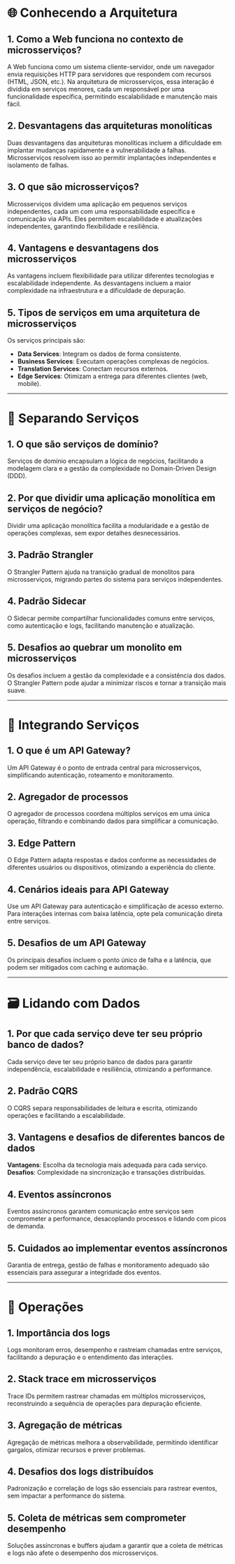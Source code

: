 # 🌐 Conhecendo a Arquitetura

## 1. Como a Web funciona no contexto de microsserviços?  
A Web funciona como um sistema cliente-servidor, onde um navegador envia requisições HTTP para servidores que respondem com recursos (HTML, JSON, etc.). Na arquitetura de microsserviços, essa interação é dividida em serviços menores, cada um responsável por uma funcionalidade específica, permitindo escalabilidade e manutenção mais fácil.  

## 2. Desvantagens das arquiteturas monolíticas  
Duas desvantagens das arquiteturas monolíticas incluem a dificuldade em implantar mudanças rapidamente e a vulnerabilidade a falhas. Microsserviços resolvem isso ao permitir implantações independentes e isolamento de falhas.

## 3. O que são microsserviços?  
Microsserviços dividem uma aplicação em pequenos serviços independentes, cada um com uma responsabilidade específica e comunicação via APIs. Eles permitem escalabilidade e atualizações independentes, garantindo flexibilidade e resiliência.

## 4. Vantagens e desvantagens dos microsserviços  
As vantagens incluem flexibilidade para utilizar diferentes tecnologias e escalabilidade independente. As desvantagens incluem a maior complexidade na infraestrutura e a dificuldade de depuração.

## 5. Tipos de serviços em uma arquitetura de microsserviços  
Os serviços principais são:  
- **Data Services**: Integram os dados de forma consistente.  
- **Business Services**: Executam operações complexas de negócios.  
- **Translation Services**: Conectam recursos externos.  
- **Edge Services**: Otimizam a entrega para diferentes clientes (web, mobile).

---

# 🧩 Separando Serviços

## 1. O que são serviços de domínio?  
Serviços de domínio encapsulam a lógica de negócios, facilitando a modelagem clara e a gestão da complexidade no Domain-Driven Design (DDD).  

## 2. Por que dividir uma aplicação monolítica em serviços de negócio?  
Dividir uma aplicação monolítica facilita a modularidade e a gestão de operações complexas, sem expor detalhes desnecessários.

## 3. Padrão Strangler  
O Strangler Pattern ajuda na transição gradual de monolitos para microsserviços, migrando partes do sistema para serviços independentes.

## 4. Padrão Sidecar  
O Sidecar permite compartilhar funcionalidades comuns entre serviços, como autenticação e logs, facilitando manutenção e atualização.

## 5. Desafios ao quebrar um monolito em microsserviços  
Os desafios incluem a gestão da complexidade e a consistência dos dados. O Strangler Pattern pode ajudar a minimizar riscos e tornar a transição mais suave.

---

# 🔄 Integrando Serviços

## 1. O que é um API Gateway?  
Um API Gateway é o ponto de entrada central para microsserviços, simplificando autenticação, roteamento e monitoramento.

## 2. Agregador de processos  
O agregador de processos coordena múltiplos serviços em uma única operação, filtrando e combinando dados para simplificar a comunicação.

## 3. Edge Pattern  
O Edge Pattern adapta respostas e dados conforme as necessidades de diferentes usuários ou dispositivos, otimizando a experiência do cliente.

## 4. Cenários ideais para API Gateway  
Use um API Gateway para autenticação e simplificação de acesso externo. Para interações internas com baixa latência, opte pela comunicação direta entre serviços.

## 5. Desafios de um API Gateway  
Os principais desafios incluem o ponto único de falha e a latência, que podem ser mitigados com caching e automação.

---

# 🗃 Lidando com Dados

## 1. Por que cada serviço deve ter seu próprio banco de dados?  
Cada serviço deve ter seu próprio banco de dados para garantir independência, escalabilidade e resiliência, otimizando a performance.

## 2. Padrão CQRS  
O CQRS separa responsabilidades de leitura e escrita, otimizando operações e facilitando a escalabilidade.

## 3. Vantagens e desafios de diferentes bancos de dados  
**Vantagens**: Escolha da tecnologia mais adequada para cada serviço.  
**Desafios**: Complexidade na sincronização e transações distribuídas.

## 4. Eventos assíncronos  
Eventos assíncronos garantem comunicação entre serviços sem comprometer a performance, desacoplando processos e lidando com picos de demanda.

## 5. Cuidados ao implementar eventos assíncronos  
Garantia de entrega, gestão de falhas e monitoramento adequado são essenciais para assegurar a integridade dos eventos.

---

# 🔧 Operações

## 1. Importância dos logs  
Logs monitoram erros, desempenho e rastreiam chamadas entre serviços, facilitando a depuração e o entendimento das interações.

## 2. Stack trace em microsserviços  
Trace IDs permitem rastrear chamadas em múltiplos microsserviços, reconstruindo a sequência de operações para depuração eficiente.

## 3. Agregação de métricas  
Agregação de métricas melhora a observabilidade, permitindo identificar gargalos, otimizar recursos e prever problemas.

## 4. Desafios dos logs distribuídos  
Padronização e correlação de logs são essenciais para rastrear eventos, sem impactar a performance do sistema.

## 5. Coleta de métricas sem comprometer desempenho  
Soluções assíncronas e buffers ajudam a garantir que a coleta de métricas e logs não afete o desempenho dos microsserviços.
